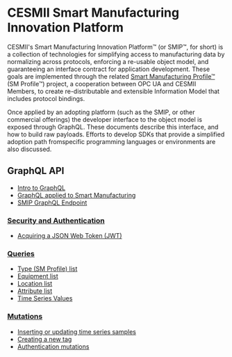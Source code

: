 # CESMII Smart Manufacturing Innovation Platform
CESMII's Smart Manufacturing Innovation Platform™ (or SMIP™, for short) is a collection of technologies for simplifying access to manufacturing data by normalizing across protocols, enforcing a re-usable object model, and guaranteeing an interface contract for application development. These goals are implemented through the related [Smart Manufacturing Profile™](https://github.com/cesmii/SMProfiles) (SM Profile™) project, a cooperation between OPC UA and CESMII Members, to create re-distributable and extensible Information Model that includes protocol bindings. 

Once applied by an adopting platform (such as the SMIP, or other commercial offerings) the developer interface to the object model is exposed through GraphQL. These documents describe this interface, and how to build raw payloads. Efforts to develop SDKs that provide a simplified adoption path fromspecific programming languages or environments are also discussed.

## GraphQL API
* [Intro to GraphQL](intro.md)
* [GraphQL applied to Smart Manufacturing](graphql-and-manufacturing.md)
* [SMIP GraphQL Endpoint](smip-graphql.md)

### [Security and Authentication](jwt.md)
* [Acquiring a JSON Web Token (JWT)](jwt.md)

### [Queries](queries.md)
* [Type (SM Profile) list](queries.md#query-types)
* [Equipment list](queries.md#query-equipment)
* [Location list](queries.md#query-locations)
* [Attribute list](queries.md#query-attributes)
* [Time Series Values](queries.md#query-timeseries)

### [Mutations](mutations.md)
* [Inserting or updating time series samples](mutations.md#time-series)
* [Creating a new tag](mutations.md#create-tag)
* [Authentication mutations](mutations.md#authentication)